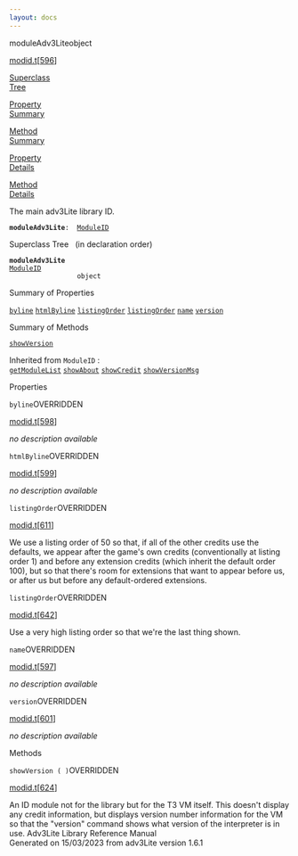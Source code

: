 ```yaml
---
layout: docs
---
```

<span class="title">moduleAdv3Lite</span><span class="type">object</span>

[modid.t](../file/modid.t.html)\[[596](../source/modid.t.html#596)\]

[Superclass  
Tree](#_SuperClassTree_)

[Property  
Summary](#_PropSummary_)

[Method  
Summary](#_MethodSummary_)

[Property  
Details](#_Properties_)

[Method  
Details](#_Methods_)



The main adv3Lite library ID.

**`moduleAdv3Lite`**` :   `[`ModuleID`](../object/ModuleID.html)



<span id="_SuperClassTree_"></span>



<span class="hdln">Superclass Tree</span>   (in declaration order)



**`moduleAdv3Lite`**  
[`ModuleID`](../object/ModuleID.html)  
`                 object`  
<span id="_PropSummary_"></span>



<span class="hdln">Summary of Properties</span>  



[`byline`](#byline) [`htmlByline`](#htmlByline) [`listingOrder`](#listingOrder) [`listingOrder`](#listingOrder) [`name`](#name) [`version`](#version)



<span id="_MethodSummary_"></span>



<span class="hdln">Summary of Methods</span>  



[`showVersion`](#showVersion)

Inherited from `ModuleID` :  
[`getModuleList`](../object/ModuleID.html#getModuleList) [`showAbout`](../object/ModuleID.html#showAbout) [`showCredit`](../object/ModuleID.html#showCredit) [`showVersionMsg`](../object/ModuleID.html#showVersionMsg)

<span id="_Properties_"></span>



<span class="hdln">Properties</span>  



<span id="byline"></span>

`byline`<span class="rem">OVERRIDDEN</span>

[modid.t](../file/modid.t.html)\[[598](../source/modid.t.html#598)\]



*no description available*



<span id="htmlByline"></span>

`htmlByline`<span class="rem">OVERRIDDEN</span>

[modid.t](../file/modid.t.html)\[[599](../source/modid.t.html#599)\]



*no description available*



<span id="listingOrder"></span>

`listingOrder`<span class="rem">OVERRIDDEN</span>

[modid.t](../file/modid.t.html)\[[611](../source/modid.t.html#611)\]



We use a listing order of 50 so that, if all of the other credits use
the defaults, we appear after the game's own credits (conventionally at
listing order 1) and before any extension credits (which inherit the
default order 100), but so that there's room for extensions that want to
appear before us, or after us but before any default-ordered extensions.



<span id="listingOrder"></span>

`listingOrder`<span class="rem">OVERRIDDEN</span>

[modid.t](../file/modid.t.html)\[[642](../source/modid.t.html#642)\]



Use a very high listing order so that we're the last thing shown.



<span id="name"></span>

`name`<span class="rem">OVERRIDDEN</span>

[modid.t](../file/modid.t.html)\[[597](../source/modid.t.html#597)\]



*no description available*



<span id="version"></span>

`version`<span class="rem">OVERRIDDEN</span>

[modid.t](../file/modid.t.html)\[[601](../source/modid.t.html#601)\]



*no description available*



<span id="_Methods_"></span>



<span class="hdln">Methods</span>  



<span id="showVersion"></span>

`showVersion ( )`<span class="rem">OVERRIDDEN</span>

[modid.t](../file/modid.t.html)\[[624](../source/modid.t.html#624)\]



An ID module not for the library but for the T3 VM itself. This doesn't
display any credit information, but displays version number information
for the VM so that the "version" command shows what version of the
interpreter is in use.
Adv3Lite Library Reference Manual  
Generated on 15/03/2023 from adv3Lite version 1.6.1


